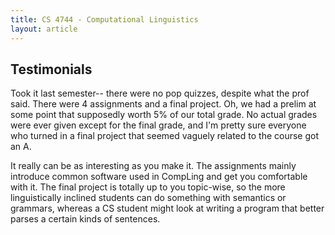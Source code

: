 ```yaml
---
title: CS 4744 - Computational Linguistics
layout: article
---
```


## Testimonials

Took it last semester-- there were no pop quizzes, despite what the prof said. There were 4 assignments and a final project. Oh, we had a prelim at some point that supposedly worth 5% of our total grade. No actual grades were ever given except for the final grade, and I'm pretty sure everyone who turned in a final project that seemed vaguely related to the course got an A.

It really can be as interesting as you make it. The assignments mainly introduce common software used in CompLing and get you comfortable with it. The final project is totally up to you topic-wise, so the more linguistically inclined students can do something with semantics or grammars, whereas a CS student might look at writing a program that better parses a certain kinds of sentences.
